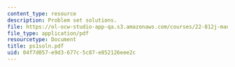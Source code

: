 ```yaml
---
content_type: resource
description: Problem set solutions.
file: https://ol-ocw-studio-app-qa.s3.amazonaws.com/courses/22-812j-managing-nuclear-technology-spring-2004/04f7d057e9d3677c5c87e852126eee2c_ps1soln.pdf
file_type: application/pdf
resourcetype: Document
title: ps1soln.pdf
uid: 04f7d057-e9d3-677c-5c87-e852126eee2c
---
```

